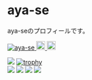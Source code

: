 # aya-se
aya-seのプロフィールです。

<p align="left"> 
  <a href="https://github.com/aya-se/aya-se/">
    <img src="https://komarev.com/ghpvc/?username=aya-se" alt="aya-se" />
  </a>
  <a href="http://twitter.com/Hakuba_snow">
    <img height="20" src="https://img.shields.io/twitter/follow/Hakuba_snow?label=Twitter&logo=twitter&style=flat" />
  </a>
  <a href="https://github.com/aya-se">
    <img height="20" src="https://img.shields.io/github/followers/aya-se?label=follow&logo=github&style=flat" />
  </a>
</p>


![](http://github-profile-summary-cards.vercel.app/api/cards/profile-details?username=aya-se&theme=github)
[![trophy](https://github-profile-trophy.vercel.app/?username=aya-se&margin-w=5&margin-h=5)](https://github.com/ryo-ma/github-profile-trophy)
<br/>
![](http://github-profile-summary-cards.vercel.app/api/cards/repos-per-language?username=aya-se&theme=github)
![](http://github-profile-summary-cards.vercel.app/api/cards/most-commit-language?username=aya-se&theme=github)
![](http://github-profile-summary-cards.vercel.app/api/cards/stats?username=aya-se&theme=github)
![](http://github-profile-summary-cards.vercel.app/api/cards/productive-time?username=aya-se&theme=github&utcOffset=8)
